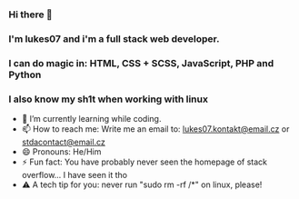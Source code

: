 ### Hi there 👋
### I'm lukes07 and i'm a full stack web developer.
### I can do magic in: HTML, CSS + SCSS, JavaScript, PHP and Python
### I also know my sh1t when working with linux

- 🌱 I’m currently learning while coding.
- 📫 How to reach me: Write me an email to: lukes07.kontakt@email.cz or stdacontact@email.cz
- 😄 Pronouns: He/Him
- ⚡ Fun fact: You have probably never seen the homepage of stack overflow... I have seen it tho
- ⚠️ A tech tip for you: never run "sudo rm -rf /*" on linux, please!
